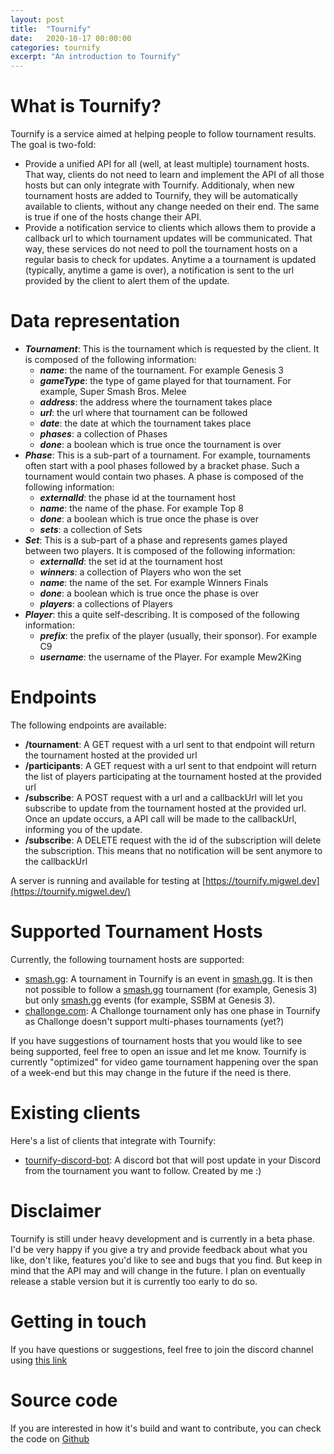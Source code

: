 ```yaml
---
layout: post
title:  "Tournify"
date:   2020-10-17 00:00:00
categories: tournify
excerpt: "An introduction to Tournify"
---
```


# What is Tournify?

Tournify is a service aimed at helping people to follow tournament results. The goal is two-fold:

- Provide a unified API for all (well, at least multiple) tournament hosts. That way, clients do not need to learn and implement the API of all those hosts but can only integrate with Tournify. Additionaly, when new tournament hosts are added to Tournify, they will be automatically available to clients, without any change needed on their end. The same is true if one of the hosts change their API.
- Provide a notification service to clients which allows them to provide a callback url to which tournament updates will be communicated. That way, these services do not need to poll the tournament hosts on a regular basis to check for updates. Anytime a a tournament is updated (typically, anytime a game is over), a notification is sent to the url provided by the client to alert them of the update.

# Data representation

- ***Tournament***: This is the tournament which is requested by the client. It is composed of the following information:
    - ***name***: the name of the tournament. For example Genesis 3
    - ***gameType***: the type of game played for that tournament. For example, Super Smash Bros. Melee
    - ***address***: the address where the tournament takes place
    - ***url***: the url where that tournament can be followed
    - ***date***: the date at which the tournament takes place
    - ***phases***: a collection of Phases
    - ***done***: a boolean which is true once the tournament is over
- ***Phase***: This is a sub-part of a tournament. For example, tournaments often start with a pool phases followed by a bracket phase. Such a tournament would contain two phases. A phase is composed of the following information:
    - ***externalId***: the phase id at the tournament host
    - ***name***: the name of the phase. For example Top 8
    - ***done***: a boolean which is true once the phase is over
    - ***sets***: a collection of Sets
- ***Set***: This is a sub-part of a phase and represents games played between two players. It is composed of the following information:
    - ***externalId***: the set id at the tournament host
    - ***winners***: a collection of Players who won the set
    - ***name***: the name of the set. For example Winners Finals
    - ***done***: a boolean which is true once the phase is over
    - ***players***: a collections of Players
- ***Player***: this a quite self-describing. It is composed of the following information:
    - ***prefix***: the prefix of the player (usually, their sponsor). For example C9
    - ***username***: the username of the Player. For example Mew2King

# Endpoints

The following endpoints are available:

- **/tournament**: A GET request with a url sent to that endpoint will return the tournament hosted at the provided url
- **/participants**: A GET request with a url sent to that endpoint will return the list of players participating at the tournament hosted at the provided url
- **/subscribe**: A POST request with a url and a callbackUrl will let you subscribe to update from the tournament hosted at the provided url. Once an update occurs, a API call will be made to the callbackUrl, informing you of the update.
- **/subscribe**: A DELETE request with the id of the subscription will delete the subscription. This means that no notification will be sent anymore to the callbackUrl

A server is running and available for testing at [https://tournify.migwel.dev](https://tournify.migwel.dev/)

# Supported Tournament Hosts

Currently, the following tournament hosts are supported:

- [smash.gg](https://smash.gg/): A tournament in Tournify is an event in [smash.gg](http://smash.gg/). It is then not possible to follow a [smash.gg](http://smash.gg/) tournament (for example, Genesis 3) but only [smash.gg](http://smash.gg/) events (for example, SSBM at Genesis 3).
- [challonge.com](https://challonge.com/): A Challonge tournament only has one phase in Tournify as Challonge doesn't support multi-phases tournaments (yet?)

If you have suggestions of tournament hosts that you would like to see being supported, feel free to open an issue and let me know. Tournify is currently "optimized" for video game tournament happening over the span of a week-end but this may change in the future if the need is there.

# Existing clients

Here's a list of clients that integrate with Tournify:

- [tournify-discord-bot](https://migwel.dev/tournify/2020/10/17/Tournify_Discord_Bot.html): A discord bot that will post update in your Discord from the tournament you want to follow. Created by me :)

# Disclaimer

Tournify is still under heavy development and is currently in a beta phase. I'd be very happy if you give a try and provide feedback about what you like, don't like, features you'd like to see and bugs that you find. But keep in mind that the API may and will change in the future. I plan on eventually release a stable version but it is currently too early to do so.


# Getting in touch

If you have questions or suggestions, feel free to join the discord channel using [this link](https://discord.gg/D6GvMuR)

# Source code
If you are interested in how it's build and want to contribute, you can check the code on [Github](https://github.com/Migwel/Tournify)

